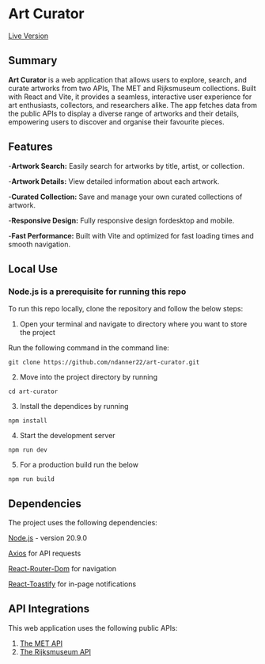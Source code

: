 # Art Curator

[Live Version](https://art-curator.netlify.app)

## Summary

**Art Curator** is a web application that allows users to explore, search, and curate artworks from two APIs, The MET and Rijksmuseum collections. Built with React and Vite, it provides a seamless, interactive user experience for art enthusiasts, collectors, and researchers alike. The app fetches data from the public APIs to display a diverse range of artworks and their details, empowering users to discover and organise their favourite pieces.

## Features
-**Artwork Search:** Easily search for artworks by title, artist, or collection.

-**Artwork Details:** View detailed information about each artwork.

-**Curated Collection:** Save and manage your own curated collections of artwork.

-**Responsive Design:** Fully responsive design fordesktop and mobile.

-**Fast Performance:** Built with Vite and optimized for fast loading times and smooth navigation.

## Local Use

### Node.js is a prerequisite for running this repo

To run this repo locally, clone the repository and follow the below steps:

1. Open your terminal and navigate to directory where you want to store the project

Run the following command in the command line:

`git clone https://github.com/ndanner22/art-curator.git`

2. Move into the project directory by running
  
`cd art-curator`
  
3. Install the dependices by running
  
`npm install`
  
4. Start the development server
  
`npm run dev`
  
5. For a production build run the below
  
`npm run build`

## Dependencies
The project uses the following dependencies:

[Node.js](https://nodejs.org/en) - version 20.9.0

[Axios](https://axios-http.com) for API requests

[React-Router-Dom](https://reactrouter.com/en/main) for navigation

[React-Toastify](https://www.npmjs.com/package/react-toastify) for in-page notifications

## API Integrations
This web application uses the following public APIs:

1. [The MET API](https://metmuseum.github.io)
2. [The Rijksmuseum API](https://data.rijksmuseum.nl/user-generated-content/api/)
